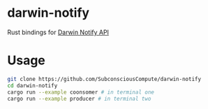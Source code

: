
# darwin-notify

Rust bindings for [Darwin Notify API](https://developer.apple.com/documentation/darwinnotify)


# Usage
```sh
git clone https://github.com/SubconsciousCompute/darwin-notify
cd darwin-notify
cargo run --example coonsomer # in terminal one
cargo run --example producer # in terminal two
```
